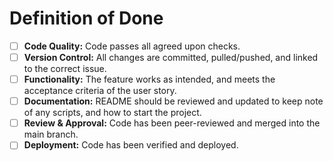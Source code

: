 # Definition of Done

- [ ] **Code Quality:** Code passes all agreed upon checks.
- [ ] **Version Control:** All changes are committed, pulled/pushed, and linked to the correct issue.
- [ ] **Functionality:** The feature works as intended, and meets the acceptance criteria of the user story.
- [ ] **Documentation:** README should be reviewed and updated to keep note of any scripts, and how to start the project.
- [ ] **Review & Approval:** Code has been peer-reviewed and merged into the main branch.
- [ ] **Deployment:** Code has been verified and deployed. 